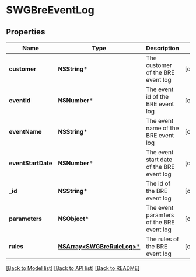 # SWGBreEventLog

## Properties
Name | Type | Description | Notes
------------ | ------------- | ------------- | -------------
**customer** | **NSString*** | The customer of the BRE event log | [optional] 
**eventId** | **NSNumber*** | The event id of the BRE event log | [optional] 
**eventName** | **NSString*** | The event name of the BRE event log | [optional] 
**eventStartDate** | **NSNumber*** | The event start date of the BRE event log | [optional] 
**_id** | **NSString*** | The id of the BRE event log | [optional] 
**parameters** | **NSObject*** | The event paramters of the BRE event log | [optional] 
**rules** | [**NSArray&lt;SWGBreRuleLog&gt;***](SWGBreRuleLog.md) | The rules of the BRE event log | [optional] 

[[Back to Model list]](../README.md#documentation-for-models) [[Back to API list]](../README.md#documentation-for-api-endpoints) [[Back to README]](../README.md)


